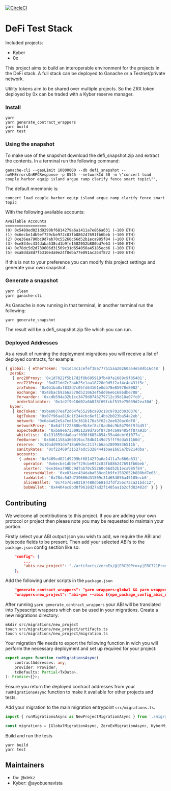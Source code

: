 [![CircleCI](https://circleci.com/gh/dekz/defi-test-stack.svg?style=svg)](https://circleci.com/gh/dekz/defi-test-stack)

# DeFi Test Stack

Included projects:

-   Kyber
-   0x

This project aims to build an interoperable environment for the projects in the DeFi stack. A full stack can be deployed to Ganache or a Testnet/private network.

Utility tokens aim to be shared over multiple projects. So the ZRX token deployed by 0x can be traded with a Kyber reserve manager.

### Install

```
yarn
yarn generate_contract_wrappers
yarn build
yarn test
```

### Using the snapshot

To make use of the snapshot download the defi_snapshot.zip and extract the contents. In a terminal run the following command:

```
ganache-cli --gasLimit 10000000 --db defi_snapshot --noVMErrorsOnRPCResponse -p 8545 --networkId 50 -m \"concert load couple harbor equip island argue ramp clarify fence smart topic\"",
```

The default mnemonic is:

```
concert load couple harbor equip island argue ramp clarify fence smart topic
```

With the following available accounts:

```
Available Accounts
==================
(0) 0x5409ed021d9299bf6814279a6a1411a7e866a631 (~100 ETH)
(1) 0x6ecbe1db9ef729cbe972c83fb886247691fb6beb (~100 ETH)
(2) 0xe36ea790bc9d7ab70c55260c66d52b1eca985f84 (~100 ETH)
(3) 0xe834ec434daba538cd1b9fe1582052b880bd7e63 (~100 ETH)
(4) 0x78dc5d2d739606d31509c31d654056a45185ecb6 (~100 ETH)
(5) 0xa8dda8d7f5310e4a9e24f8eba77e091ac264f872 (~100 ETH)
```

If this is not to your preference you can modify this project settings and generate your own snapshot.

### Generate a snapshot

```
yarn clean
yarn ganache-cli
```

As Ganache is now running in that terminal, in another terminal run the following:

```
yarn generate_snapshot
```

The result will be a defi_snapshot.zip file which you can run.

### Deployed Addresses

As a result of running the deployment migrations you will receive a list of deployed contracts, for example:

```javascript
{ global: { etherToken: '0x1dc4c1cefef38a777b15aa20260a54e584b16c48' },
  zeroEx:
   { erc20Proxy: '0x1d7022f5b17d2f8b695918fb48fa1089c9f85401',
     erc721Proxy: '0x871dd7c2b4b25e1aa18728e9d5f2af4c4e431f5c',
     zrxToken: '0x0b1ba0af832d7c05fd64161e0db78e85978e8082',
     exchange: '0x48bacb9266a570d521063ef5dd96e61686dbe788',
     forwarder: '0xcdb594a32b1cc3479d8746279712c39d18a07fc0',
     orderValidator: '0x1e2f9e10d02a6b8f8f69fcbf515e75039d2ea30d' },
  kyber:
   { kncToken: '0xbe0037eaf2d64fe5529bca93c18c9702d3930376',
     kgtToken: '0x07f96aa816c1f244cbc6ef114bb2b023ba54a2eb',
     network: '0x6a4a62e5a7ed13c361b176a5f62c2ee620ac0df8',
     networkProxy: '0x6dfff22588be9b3ef8cf0ad6dc9b84796f9fb45f',
     expectedRate: '0xb69e673309512a9d726f87304c6984054f87a93b',
     whitelist: '0x131855dda0aaff096f6854854c55a4debf61077a',
     feeBurner: '0x8d61158a366019ac78db4149d75fff9dda51160d',
     reserve: '0x10add991de718a69dec2117cb6aa28098836511b',
     sanityRates: '0xf22469f31527adc53284441bae1665a7b9214dba',
     accounts:
      { admin: '0x5409ed021d9299bf6814279a6a1411a7e866a631',
        operator: '0x6ecbe1db9ef729cbe972c83fb886247691fb6beb',
        alerter: '0xe36ea790bc9d7ab70c55260c66d52b1eca985f84',
        reserveWallet: '0xe834ec434daba538cd1b9fe1582052b880bd7e63',
        taxWallet: '0x78dc5d2d739606d31509c31d654056a45185ecb6',
        aliceWallet: '0x7457d5e02197480db681d3fdf256c7aca21bdc12',
        bobWallet: '0x4404ac8bd8f9618d27ad2f1485aa1b2cfd82482d' } } }
```

## Contributing

We welcome all contributions to this project. If you are adding your own protocol or project then please note you may be requested to maintain your portion.

Firstly select your ABI output json you wish to add, we require the ABI and bytecode fields to be present. Then add your selected ABI's to the `package.json` config section like so:

```json
    "config": {
        ...
        "abis_new_project": "./artifacts/zeroEx/@(ERC20Proxy|ERC721Proxy|Exchange|Forwarder|OrderValidator).json",
    },
```

Add the following under scripts in the `package.json`

```json
    "generate_contract_wrappers": "yarn wrappers:global && yarn wrappers:0x && yarn wrappers:kyber && yarn wrappers:new_project",
    "wrappers:new_project": "abi-gen --abis ${npm_package_config_abis_new_project} ${npm_package_config_abi_gen_args} --output src/migrations/new_project/generated-wrappers",
```

After running `yarn generate_contract_wrappers` your ABI will be translated into Typescript wrappers which can be used in your migrations. Create a new migrations directory:

```
mkdir src/migrations/new_project
touch src/migrations/new_project/artifacts.ts
touch src/migrations/new_project/migration.ts
```

Your migration file needs to export the following function in wich you will perform the necessary deployment and set up required for your project:

```typescript
export async function runMigrationsAsync(
    contractAddresses: any,
    provider: Provider,
    txDefaults: Partial<TxData>,
): Promise<{}>;
```

Ensure you return the deployed contract addresses from your `runMigrationsAsync` function to make it available for other projects and tests.

Add your migration to the main migration entrypoint `src/migrations.ts`.

```typescript
import { runMigrationsAsync as NewProjectMigrationAsync } from './migrations/new_project/migration';

const migrations = [GlobalMigrationAsync, ZeroExMigrationAsync, KyberMigrationAsync, NewProjectMigrationAsync];
```

Build and run the tests

```
yarn build
yarn test
```

## Maintainers

-   0x: @dekz
-   Kyber: @ayobuenavista
